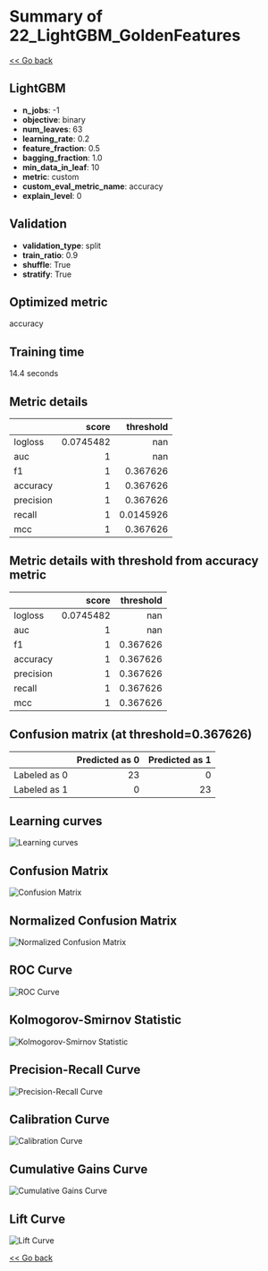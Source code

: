 # Summary of 22_LightGBM_GoldenFeatures

[<< Go back](../README.md)


## LightGBM
- **n_jobs**: -1
- **objective**: binary
- **num_leaves**: 63
- **learning_rate**: 0.2
- **feature_fraction**: 0.5
- **bagging_fraction**: 1.0
- **min_data_in_leaf**: 10
- **metric**: custom
- **custom_eval_metric_name**: accuracy
- **explain_level**: 0

## Validation
 - **validation_type**: split
 - **train_ratio**: 0.9
 - **shuffle**: True
 - **stratify**: True

## Optimized metric
accuracy

## Training time

14.4 seconds

## Metric details
|           |     score |   threshold |
|:----------|----------:|------------:|
| logloss   | 0.0745482 | nan         |
| auc       | 1         | nan         |
| f1        | 1         |   0.367626  |
| accuracy  | 1         |   0.367626  |
| precision | 1         |   0.367626  |
| recall    | 1         |   0.0145926 |
| mcc       | 1         |   0.367626  |


## Metric details with threshold from accuracy metric
|           |     score |   threshold |
|:----------|----------:|------------:|
| logloss   | 0.0745482 |  nan        |
| auc       | 1         |  nan        |
| f1        | 1         |    0.367626 |
| accuracy  | 1         |    0.367626 |
| precision | 1         |    0.367626 |
| recall    | 1         |    0.367626 |
| mcc       | 1         |    0.367626 |


## Confusion matrix (at threshold=0.367626)
|              |   Predicted as 0 |   Predicted as 1 |
|:-------------|-----------------:|-----------------:|
| Labeled as 0 |               23 |                0 |
| Labeled as 1 |                0 |               23 |

## Learning curves
![Learning curves](learning_curves.png)
## Confusion Matrix

![Confusion Matrix](confusion_matrix.png)


## Normalized Confusion Matrix

![Normalized Confusion Matrix](confusion_matrix_normalized.png)


## ROC Curve

![ROC Curve](roc_curve.png)


## Kolmogorov-Smirnov Statistic

![Kolmogorov-Smirnov Statistic](ks_statistic.png)


## Precision-Recall Curve

![Precision-Recall Curve](precision_recall_curve.png)


## Calibration Curve

![Calibration Curve](calibration_curve_curve.png)


## Cumulative Gains Curve

![Cumulative Gains Curve](cumulative_gains_curve.png)


## Lift Curve

![Lift Curve](lift_curve.png)



[<< Go back](../README.md)
